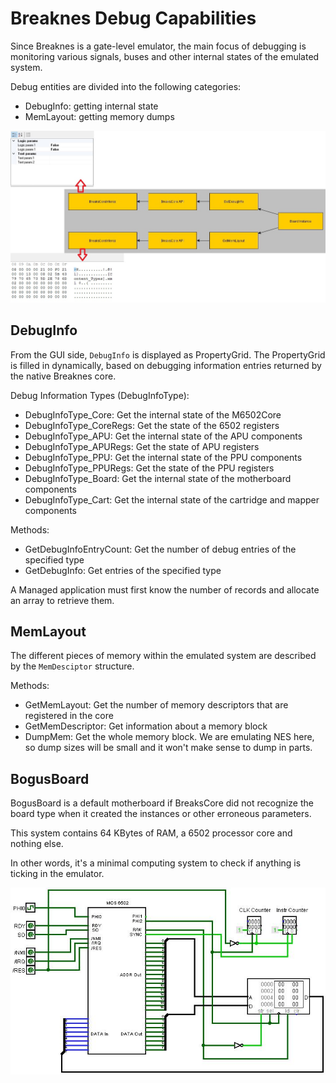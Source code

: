 # Breaknes Debug Capabilities

Since Breaknes is a gate-level emulator, the main focus of debugging is monitoring various signals, buses and other internal states of the emulated system.

Debug entities are divided into the following categories:
- DebugInfo: getting internal state
- MemLayout: getting memory dumps

![debug](/UserManual/imgstore/debug.jpg)

## DebugInfo

From the GUI side, `DebugInfo` is displayed as PropertyGrid. The PropertyGrid is filled in dynamically, based on debugging information entries returned by the native Breaknes core.

Debug Information Types (DebugInfoType):
- DebugInfoType_Core: Get the internal state of the M6502Core
- DebugInfoType_CoreRegs: Get the state of the 6502 registers
- DebugInfoType_APU: Get the internal state of the APU components
- DebugInfoType_APURegs: Get the state of APU registers
- DebugInfoType_PPU: Get the internal state of the PPU components
- DebugInfoType_PPURegs: Get the state of the PPU registers
- DebugInfoType_Board: Get the internal state of the motherboard components
- DebugInfoType_Cart: Get the internal state of the cartridge and mapper components

Methods:

- GetDebugInfoEntryCount: Get the number of debug entries of the specified type
- GetDebugInfo: Get entries of the specified type

A Managed application must first know the number of records and allocate an array to retrieve them.

## MemLayout

The different pieces of memory within the emulated system are described by the `MemDesciptor` structure.

Methods:

- GetMemLayout: Get the number of memory descriptors that are registered in the core
- GetMemDescriptor: Get information about a memory block
- DumpMem: Get the whole memory block. We are emulating NES here, so dump sizes will be small and it won't make sense to dump in parts.

## BogusBoard

BogusBoard is a default motherboard if BreaksCore did not recognize the board type when it created the instances or other erroneous parameters.

This system contains 64 KBytes of RAM, a 6502 processor core and nothing else.

In other words, it's a minimal computing system to check if anything is ticking in the emulator.

![BogusBoard](/UserManual/imgstore/BogusBoard.jpg)
